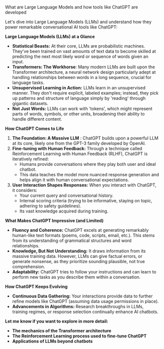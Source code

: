 What are Large Language Models and how tools like ChatGPT are developed

Let's dive into Large Language Models (LLMs)  and understand how they power remarkable conversational AI tools like ChatGPT:

**Large Language Models (LLMs) at a Glance**

* **Statistical Beasts:** At their core, LLMs are probabilistic machines. They've been trained on vast amounts of text data to become skilled at predicting the next most likely word or sequence of words given an input. 
* **Transformers: The Workhorse**: Many modern LLMs are built upon the Transformer architecture, a neural network design particularly adept at handling relationships between words in a long sequence, crucial for language tasks.
* **Unsupervised Learning in Action:** LLMs learn  in an unsupervised manner.  They don't require explicit, labeled examples; instead, they pick up patterns and structure of language simply by 'reading' through gigantic datasets. 
* **Not Just Words:** LLMs can work with 'tokens', which might represent parts of words, symbols, or other units, broadening their ability to handle different content.

**How ChatGPT Comes to Life**

1. **The Foundation: A Massive LLM** :  ChatGPT builds upon a powerful LLM at its core, likely one from the GPT-3 family developed by OpenAI.
2. **Fine-tuning with Human Feedback:** Through a technique called Reinforcement Learning with Human Feedback (RLHF), ChatGPT is iteratively refined:
    * Humans provide conversations  where they play both user and ideal chatbot.
    * This data teaches the model more nuanced response generation and helps align it with human conversational  expectations.
3. **User Interaction Shapes Responses:** When you interact with ChatGPT, it considers:
    * Your current query and conversational history.
    * Internal scoring criteria  (trying to be informative,  staying on topic, adhering to safety guidelines).
    * Its vast knowledge acquired during  training. 

**What  Makes ChatGPT Impressive (and Limited)**

* **Fluency and Coherence:** ChatGPT excels at generating remarkably human-like text formats (poems, code, scripts, email, etc.). This stems from its understanding of grammatical structures and word relationships.
* **Knowledge, But Not Understanding:**  It draws information from its massive training data. However, LLMs  can give factual errors, or generate nonsense, as they prioritize  sounding plausible, not true comprehension.
* **Adaptability:** ChatGPT tries to follow your instructions and can learn to perform new tasks as you describe them within a conversation.

**How ChatGPT Keeps Evolving**

* **Continuous Data Gathering:** Your interactions provide data to further refine models like ChatGPT (assuming data usage permissions in place).
* **Advancements in Algorithms:**  Research breakthroughs in LLMs, training regimes, or response selection continually enhance AI chatbots.

**Let me know if you want to explore in more detail:**

* **The mechanics of the Transformer architecture**
* **The  Reinforcement Learning process used to fine-tune ChatGPT**
* **Applications of LLMs beyond chatbots**
